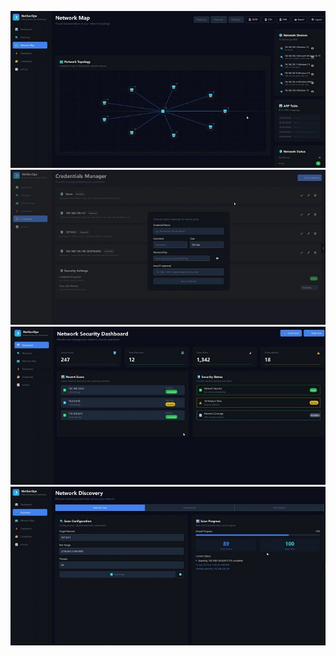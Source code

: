 ![App Preview](preview.JPG)
![App Preview](preview1.JPG)
![App Preview](preview2.JPG)
![App Preview](preview3.JPG)
